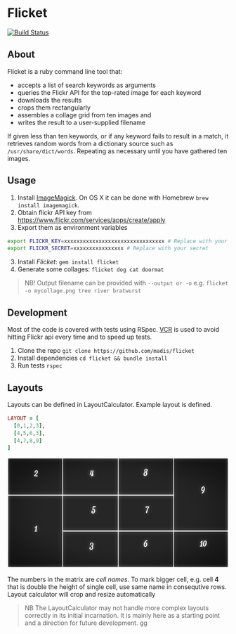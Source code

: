 # Flicket
[![Build Status](https://travis-ci.org/madis/flicket.svg?branch=master)](https://travis-ci.org/madis/flicket)

## About

Flicket is a ruby command line tool that:

  * accepts a list of search keywords as arguments
  * queries the Flickr API for the top-rated image for each keyword
  * downloads the results
  * crops them rectangularly
  * assembles a collage grid from ten images and
  * writes the result to a user-supplied filename

If given less than ten keywords, or if any keyword fails to
result in a match, it retrieves random words from a dictionary
source such as `/usr/share/dict/words`. Repeating as necessary
until you have gathered ten images.

## Usage

1. Install [ImageMagick](http://www.imagemagick.org/). On OS X it can be done with Homebrew `brew install imagemagick`.
1. Obtain flickr API key from https://www.flickr.com/services/apps/create/apply
2. Export them as environment variables
```bash
export FLICKR_KEY=xxxxxxxxxxxxxxxxxxxxxxxxxxxxxxxx # Replace with your key
export FLICKR_SECRET=xxxxxxxxxxxxxxxx # Replace with your secret
```

3. Install *Flicket*: `gem install flicket`
4. Generate some collages: `flicket dog cat doormat`

> NB! Output filename can be provided with `--output or -o` e.g. `flicket -o mycollage.png tree river bratwurst`


## Development

Most of the code is covered with tests using RSpec. [VCR](https://github.com/vcr/vcr) is used to avoid hitting Flickr api every time and to speed up tests.

1. Clone the repo `git clone https://github.com/madis/flicket`
2. Install dependencies `cd flicket && bundle install`
3. Run tests `rspec`


## Layouts

Layouts can be defined in LayoutCalculator. Example layout is defined.

```ruby
LAYOUT = [
  [0,1,2,3],
  [4,5,6,3],
  [4,7,8,9]
]
```

![10 image layout](docs/layout-10.jpg)


The numbers in the matrix are *cell names*. To mark bigger cell, e.g. cell **4** that is double the height of single cell, use same name in consequtive rows. Layout calculator will crop and resize automatically

> NB The LayoutCalculator may not handle more complex layouts correctly in its initial incarnation. It is mainly here as a starting point and a direction for future development.
gg
